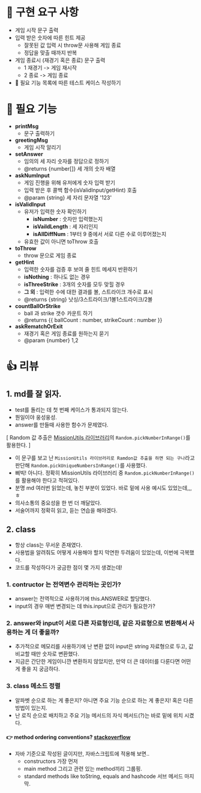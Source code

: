 # 🚀️ 구현 요구 사항

- 게임 시작 문구 출력
- 입력 받은 숫자에 따른 힌트 제공
  - 잘못된 값 입력 시 throw문 사용해 게임 종료
  - 정답을 맞출 때까지 반복
- 게임 종료시 (재경기 혹은 종료) 문구 출력
  - 1 재경기 -> 게임 재시작
  - 2 종료 -> 게임 종료
- 👀️ 필요 기능 목록에 따른 테스트 케이스 작성하기

# 👀️ 필요 기능

- **printMsg**
  - 문구 출력하기
- **greetingMsg**
  - 게임 시작 알리기
- **setAnswer**
  - 임의의 세 자리 숫자를 정답으로 정하기
  - @returns {number[]} 세 개의 숫자 배열
- **askNumInput**
  - 게임 진행을 위해 유저에게 숫자 입력 받기
  - 입력 받은 후 콜백 함수(isValidInput/getHint) 호출
  - @param {string} 세 자리 문자열 '123'
- **isValidInput**
  - 유저가 입력한 숫자 확인하기
    - **isNumber** : 숫자만 입력했는지
    - **isVaildLength** : 세 자리인지
    - **isAllDiffNum** : 1부터 9 중에서 서로 다른 수로 이루어졌는지
  - 유효한 값이 아니면 toThrow 호출
- **toThrow**
  - throw 문으로 게임 종료
- **getHint**
  - 입력한 숫자를 검증 후 보여 줄 힌트 메세지 반환하기
  - **isNothing** : 하나도 없는 경우
  - **isThreeStrike** : 3개의 숫자를 모두 맞힐 경우
  - **그 외** : 입력한 수에 대한 결과를 볼, 스트라이크 개수로 표시
  - @returns {string} 낫싱/3스트라이크/1볼1스트라이크/2볼
- **countBallOrStrike**
  - ball 과 strike 갯수 카운트 하기
  - @returns {{ ballCount : number, strikeCount : number }}
- **askRematchOrExit**
  - 재경기 혹은 게임 종료를 원하는지 묻기
  - @param {number} 1,2

# 👍 리뷰

## 1. md를 잘 읽자.

- test를 돌리는 데 첫 번째 케이스가 통과되지 않는다.
- 뭔일이야 웅성웅성.
- answer를 만들때 사용한 함수가 문제였다.

[ Random 값 추출은 [MissionUtils 라이브러리](https://github.com/woowacourse-projects/javascript-mission-utils#mission-utils)의 `Random.pickNumberInRange()`를 활용한다. ]

- 이 문구를 보고 난 `MissionUtils 라이브러리로 Ramdon값 추출을 하면 되는 구나`라고 판단해 `Random.pickUniqueNumbersInRange()`를 사용했다.
- 삐빅! 아니다. 정확히 MissionUtils 라이브러리 중 `Random.pickNumberInRange()`를 활용해야 한다고 적혀있다.
- 분명 md 여러번 읽었는데, 놓친 부분이 있었다. 바로 밑에 사용 예시도 있었는데,,,ㅎ
- 의사소통의 중요성을 한 번 더 깨달았다.
- 서술어까지 정확히 읽고, 듣는 연습을 해야겠다.

## 2. class

- 항상 class는 무서운 존재였다.
- 사용법을 알려줘도 어떻게 사용해야 할지 막연한 두려움이 있었는데, 이번에 극복했다.
- 코드를 작성하다가 궁금한 점이 몇 가지 생겼는데!

### 1. contructor 는 전역변수 관리하는 곳인가?

- answer는 전역적으로 사용하기에 this.ANSWER로 할당했다.
- input의 경우 매번 변경되는 데 this.input으로 관리가 필요한가?

### 2. answer와 input이 서로 다른 자료형인데, 같은 자료형으로 변환해서 사용하는 게 더 좋을까?

- 추가적으로 메모리를 사용하기에 난 변환 없이 input은 string 자료형으로 두고, 값 비교할 때만 숫자로 변환했다.
- 지금은 간단한 게임이니깐 변환하지 않았지만, 만약 더 큰 데이터를 다룬다면 어떤게 좋을 지 궁금하다.

### 3. class 메소드 정렬

- 알파벳 순으로 하는 게 좋은지? 아니면 주요 기능 순으로 하는 게 좋은지! 혹은 다른 방법이 있는지.
- 난 로직 순으로 배치하고 주요 기능 메서드의 자식 메서드(?)는 바로 밑에 위치 시켰다.

#### 👉 method ordering conventions? [stackoverflow](https://stackoverflow.com/questions/4668218/are-there-any-java-method-ordering-conventions)

- 자바 기준으로 작성된 글이지만, 자바스크립트에 적용해 보면..
  - constructors 가장 먼저
  - main method 그리고 관련 있는 method끼리 그룹핑.
  - standard methods like toString, equals and hashcode 서브 메서드 마지막.
